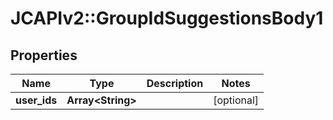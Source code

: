 # JCAPIv2::GroupIdSuggestionsBody1

## Properties
Name | Type | Description | Notes
------------ | ------------- | ------------- | -------------
**user_ids** | **Array&lt;String&gt;** |  | [optional] 

